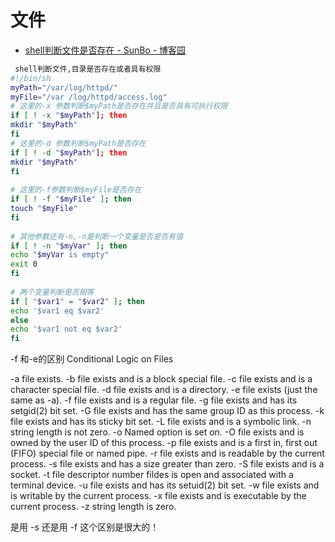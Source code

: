 # 文件

* [shell判断文件是否存在 - SunBo - 博客园 ](http://www.cnblogs.com/sunyubo/archive/2011/10/17/2282047.html)

```sh
 shell判断文件,目录是否存在或者具有权限 
#!/bin/sh 
myPath="/var/log/httpd/" 
myFile="/var /log/httpd/access.log" 
# 这里的-x 参数判断$myPath是否存在并且是否具有可执行权限 
if [ ! -x "$myPath"]; then 
mkdir "$myPath" 
fi 
# 这里的-d 参数判断$myPath是否存在 
if [ ! -d "$myPath"]; then 
mkdir "$myPath" 
fi 
 
# 这里的-f参数判断$myFile是否存在 
if [ ! -f "$myFile" ]; then 
touch "$myFile" 
fi 
 
# 其他参数还有-n,-n是判断一个变量是否是否有值 
if [ ! -n "$myVar" ]; then 
echo "$myVar is empty" 
exit 0 
fi 
 
# 两个变量判断是否相等 
if [ "$var1" = "$var2" ]; then 
echo '$var1 eq $var2' 
else 
echo '$var1 not eq $var2' 
fi 
```

-f 和-e的区别 
Conditional Logic on Files 

-a file exists. 
-b file exists and is a block special file. 
-c file exists and is a character special file. 
-d file exists and is a directory. 
-e file exists (just the same as -a). 
-f file exists and is a regular file. 
-g file exists and has its setgid(2) bit set. 
-G file exists and has the same group ID as this process. 
-k file exists and has its sticky bit set. 
-L file exists and is a symbolic link. 
-n string length is not zero. 
-o Named option is set on. 
-O file exists and is owned by the user ID of this process. 
-p file exists and is a first in, first out (FIFO) special file or 
named pipe. 
-r file exists and is readable by the current process. 
-s file exists and has a size greater than zero. 
-S file exists and is a socket. 
-t file descriptor number fildes is open and associated with a 
terminal device. 
-u file exists and has its setuid(2) bit set. 
-w file exists and is writable by the current process. 
-x file exists and is executable by the current process. 
-z string length is zero. 

是用 -s 还是用 -f 这个区别是很大的！